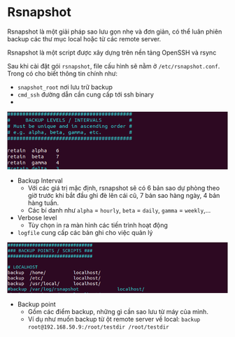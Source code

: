# Rsnapshot
Rsnapshot là một giải pháp sao lưu gọn nhẹ và đơn giản, có thể luân phiên backup các thư mục local hoặc từ các remote server.

Rsnapshot là một script được xây dựng trên nền tảng OpenSSH và rsync

Sau khi cài đặt gói `rsnapshot`, file cấu hình sẽ nằm ở `/etc/rsnapshot.conf`. Trong có cho biết thông tin chính như:

- `snapshot_root` nơi lưu trữ backup
- `cmd_ssh` đường dẫn cần cung cấp tới ssh binary
- 
![Alt](https://raw.githubusercontent.com/huynp1999/huynp/master/pic/rsnapshot.png)
- Backup Interval
  - Với các giá trị mặc định, rsnapshot sẽ có 6 bản sao dự phòng theo giờ trước khi bắt đầu ghi đè lên cái cũ, 7 bản sao hàng ngày, 4 bản hàng tuần.
  - Các bí danh như `alpha` = `hourly`, `beta` = `daily`, `gamma` = `weekly`,...
- Verbose level
  - Tùy chọn in ra màn hình các tiến trình hoạt động
- `logfile` cung cấp các bản ghi cho việc quản lý

![Alt](https://raw.githubusercontent.com/huynp1999/huynp/master/pic/rsnapshot2.png)
- Backup point
  - Gồm các điểm backup, những gì cần sao lưu từ máy của mình.
  - Ví dụ như muốn backup từ ột remote server về local: `backup root@192.168.50.9:/root/testdir /root/testdir`
